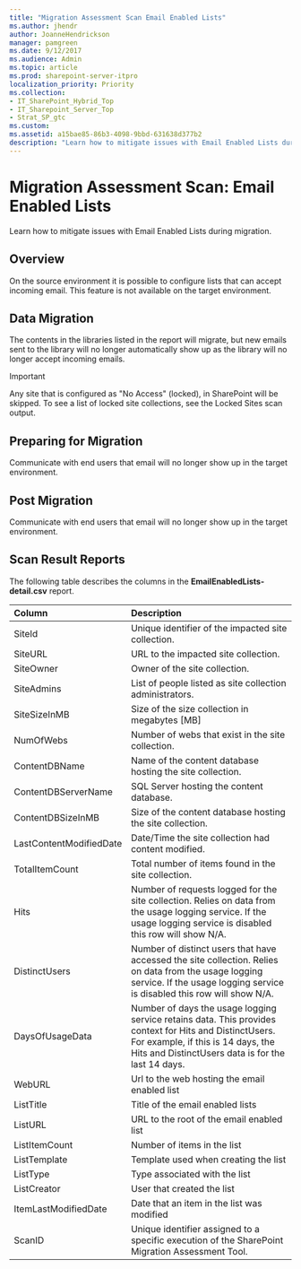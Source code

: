 ```yaml
---
title: "Migration Assessment Scan Email Enabled Lists"
ms.author: jhendr
author: JoanneHendrickson
manager: pamgreen
ms.date: 9/12/2017
ms.audience: Admin
ms.topic: article
ms.prod: sharepoint-server-itpro
localization_priority: Priority
ms.collection:
- IT_SharePoint_Hybrid_Top
- IT_Sharepoint_Server_Top
- Strat_SP_gtc
ms.custom:
ms.assetid: a15bae85-86b3-4098-9bbd-631638d377b2
description: "Learn how to mitigate issues with Email Enabled Lists during migration."
---
```


# Migration Assessment Scan: Email Enabled Lists

Learn how to mitigate issues with Email Enabled Lists during migration.
  
## Overview

On the source environment it is possible to configure lists that can accept incoming email. This feature is not available on the target environment.
  
## Data Migration

The contents in the libraries listed in the report will migrate, but new emails sent to the library will no longer automatically show up as the library will no longer accept incoming emails.
  
> [!IMPORTANT]
> Any site that is configured as "No Access" (locked), in SharePoint will be skipped. To see a list of locked site collections, see the Locked Sites scan output. 
  
## Preparing for Migration

Communicate with end users that email will no longer show up in the target environment.
  
## Post Migration

Communicate with end users that email will no longer show up in the target environment.
  
## Scan Result Reports

The following table describes the columns in the **EmailEnabledLists-detail.csv** report.﻿ 
  
|**Column**|**Description**|
|:-----|:-----|
|SiteId  <br/> |Unique identifier of the impacted site collection.  <br/> |
|SiteURL  <br/> |URL to the impacted site collection.  <br/> |
|SiteOwner  <br/> |Owner of the site collection.  <br/> |
|SiteAdmins  <br/> |List of people listed as site collection administrators.  <br/> |
|SiteSizeInMB  <br/> |Size of the size collection in megabytes [MB]  <br/> |
|NumOfWebs  <br/> |Number of webs that exist in the site collection.  <br/> |
|ContentDBName  <br/> |Name of the content database hosting the site collection.  <br/> |
|ContentDBServerName  <br/> |SQL Server hosting the content database.  <br/> |
|ContentDBSizeInMB  <br/> |Size of the content database hosting the site collection.  <br/> |
|LastContentModifiedDate  <br/> |Date/Time the site collection had content modified.  <br/> |
|TotalItemCount  <br/> |Total number of items found in the site collection.  <br/> |
|Hits  <br/> |Number of requests logged for the site collection. Relies on data from the usage logging service. If the usage logging service is disabled this row will show N/A.  <br/> |
|DistinctUsers  <br/> |Number of distinct users that have accessed the site collection. Relies on data from the usage logging service. If the usage logging service is disabled this row will show N/A.  <br/> |
|DaysOfUsageData  <br/> |Number of days the usage logging service retains data. This provides context for Hits and DistinctUsers. For example, if this is 14 days, the Hits and DistinctUsers data is for the last 14 days.  <br/> |
|WebURL  <br/> |Url to the web hosting the email enabled list  <br/> |
|ListTitle  <br/> |Title of the email enabled lists  <br/> |
|ListURL  <br/> |URL to the root of the email enabled list  <br/> |
|ListItemCount  <br/> |Number of items in the list  <br/> |
|ListTemplate  <br/> |Template used when creating the list  <br/> |
|ListType  <br/> |Type associated with the list  <br/> |
|ListCreator  <br/> |User that created the list  <br/> |
|ItemLastModifiedDate  <br/> |Date that an item in the list was modified  <br/> |
|ScanID  <br/> |Unique identifier assigned to a specific execution of the SharePoint Migration Assessment Tool.  <br/> |
   

